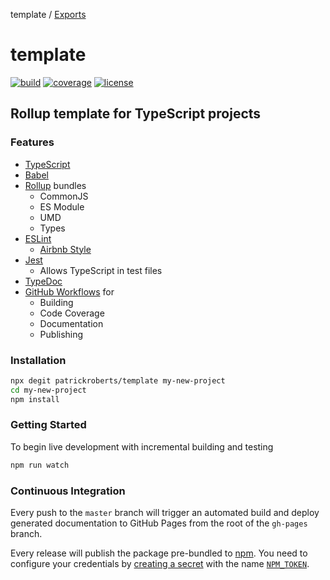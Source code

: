 template / [Exports](modules.md)

# template

[![build](https://badgen.net/github/checks/patrickroberts/template?icon=github&label=build)](https://github.com/patrickroberts/template/actions)
[![coverage](https://badgen.net/codecov/c/github/patrickroberts/template?icon=codecov&label=coverage)](https://codecov.io/gh/patrickroberts/template)
[![license](https://badgen.net/github/license/patrickroberts/template)](https://github.com/patrickroberts/template/blob/master/LICENSE)

## Rollup template for TypeScript projects

### Features

- [TypeScript]
- [Babel]
- [Rollup] bundles
  - CommonJS
  - ES Module
  - UMD
  - Types
- [ESLint]
  - [Airbnb Style]
- [Jest]
  - Allows TypeScript in test files
- [TypeDoc]
- [GitHub Workflows] for
  - Building
  - Code Coverage
  - Documentation
  - Publishing

### Installation

```sh
npx degit patrickroberts/template my-new-project
cd my-new-project
npm install
```

### Getting Started

To begin live development with incremental building and testing

```sh
npm run watch
```

### Continuous Integration

Every push to the `master` branch will trigger an automated build and deploy generated documentation to GitHub Pages from the root of the `gh-pages` branch.

Every release will publish the package pre-bundled to [npm]. You need to configure your credentials by [creating a secret] with the name [`NPM_TOKEN`].

[TypeScript]: https://www.typescriptlang.org/
[Babel]: https://babeljs.io/
[Rollup]: https://rollupjs.org/
[ESLint]: https://eslint.org/
[Airbnb Style]: https://github.com/airbnb/javascript
[Jest]: https://jestjs.io/
[TypeDoc]: https://typedoc.org/
[GitHub Workflows]: https://docs.github.com/actions
[npm]: https://www.npmjs.com/
[creating a secret]: https://docs.github.com/actions/reference/encrypted-secrets#creating-encrypted-secrets-for-a-repository
[`NPM_TOKEN`]: https://docs.npmjs.com/using-private-packages-in-a-ci-cd-workflow
